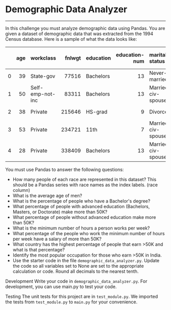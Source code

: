 # Demographic Data Analyzer

---

In this challenge you must analyze demographic data using Pandas. You are given a dataset of demographic data that was extracted from the 1994 Census database. Here is a sample of what the data looks like:

|    |   age | workclass        |   fnlwgt | education   |   education-num | marital-status     | occupation        | relationship   | race   | sex    |   capital-gain |   capital-loss |   hours-per-week | native-country   | salary   |
|---:|------:|:-----------------|---------:|:------------|----------------:|:-------------------|:------------------|:---------------|:-------|:-------|---------------:|---------------:|-----------------:|:-----------------|:---------|
|  0 |    39 | State-gov        |    77516 | Bachelors   |              13 | Never-married      | Adm-clerical      | Not-in-family  | White  | Male   |           2174 |              0 |               40 | United-States    | <=50K    |
|  1 |    50 | Self-emp-not-inc |    83311 | Bachelors   |              13 | Married-civ-spouse | Exec-managerial   | Husband        | White  | Male   |              0 |              0 |               13 | United-States    | <=50K    |
|  2 |    38 | Private          |   215646 | HS-grad     |               9 | Divorced           | Handlers-cleaners | Not-in-family  | White  | Male   |              0 |              0 |               40 | United-States    | <=50K    |
|  3 |    53 | Private          |   234721 | 11th        |               7 | Married-civ-spouse | Handlers-cleaners | Husband        | Black  | Male   |              0 |              0 |               40 | United-States    | <=50K    |
|  4 |    28 | Private          |   338409 | Bachelors   |              13 | Married-civ-spouse | Prof-specialty    | Wife           | Black  | Female |              0 |              0 |               40 | Cuba             | <=50K    |

You must use Pandas to answer the following questions:

* How many people of each race are represented in this dataset? This should be a Pandas series with race names as the index labels. (race column)  
* What is the average age of men?  
* What is the percentage of people who have a Bachelor's degree?  
* What percentage of people with advanced education (Bachelors, Masters, or Doctorate) make more than 50K?  
* What percentage of people without advanced education make more than 50K?  
* What is the minimum number of hours a person works per week?  
* What percentage of the people who work the minimum number of hours per week have a salary of more than 50K?  
* What country has the highest percentage of people that earn >50K and what is that percentage?  
* Identify the most popular occupation for those who earn >50K in India.  
* Use the starter code in the file `demographic_data_analyzer.py`. Update the code so all variables set to None are set to the appropriate calculation or code. Round all decimals to the nearest tenth.  

Development
Write your code in `demographic_data_analyzer.py`. For development, you can use main.py to test your code.

Testing
The unit tests for this project are in `test_module.py`. We imported the tests from `test_module.py` to `main.py` for your convenience.
